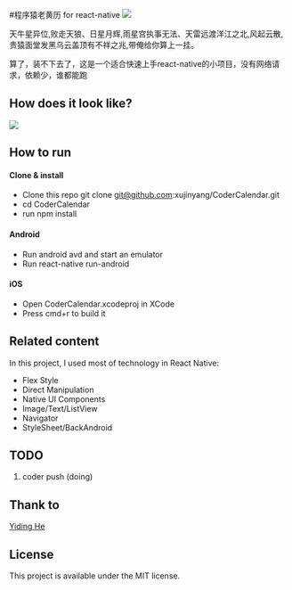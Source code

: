#程序猿老黄历 for react-native
![](http://p2.sinaimg.cn/3628432097/180/55361381830174)

天牛星异位,败走天狼、日星月辉,雨星宫执事无法、天雷远渡洋江之北,风起云散,贵猿面堂发黑乌云盖顶有不祥之兆,带俺给你算上一挂。

算了，装不下去了，这是一个适合快速上手react-native的小项目，没有网络请求，依赖少，谁都能跑

## How does it look like?

![](http://7o4zmy.com1.z0.glb.clouddn.com/QQ20160402-0%402x.png)

## How to run

#### Clone & install
   - Clone this repo git clone git@github.com:xujinyang/CoderCalendar.git
   - cd CoderCalendar
   - run npm install
#### Android
- Run android avd and start an emulator
- Run react-native run-android

#### iOS

- Open CoderCalendar.xcodeproj in XCode
- Press cmd+r to build it

## Related content

In this project, I used most of technology in React Native:

* Flex Style
* Direct Manipulation
* Native UI Components
* Image/Text/ListView
* Navigator
* StyleSheet/BackAndroid

## TODO

1. coder push (doing)

## Thank to
 [Yiding He](http://sandbox.runjs.cn/show/ydp3it7b/)
## License

This project is available under the MIT license.
